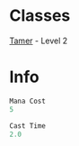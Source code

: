 <!-- TITLE: Sense Animals -->
<!-- SUBTITLE: Spell description here -->

# Classes
[Tamer](tamer) - Level 2

# Info
```perl 
Mana Cost 
5

Cast Time
2.0
```